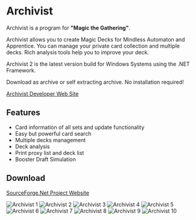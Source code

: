 # Archivist
Archivist is a program for **"Magic the Gathering"**.

Archivist allows you to create Magic Decks for Mindless Automaton and Apprentice. You can manage your private card collection and multiple decks. Rich analysis tools help you to improve your deck.

Archivist 2 is the latest version build for Windows Systems using the .NET Framework.

Download as archive or self extracting archive. No installation required!

[Archivist Developer Web Site](https://www.spech.de/)

## Features
- Card information of all sets and update functionality
- Easy but powerful card search
- Multiple decks management
- Deck analysis
- Print proxy list and deck list
- Booster Draft Simulation

## Download
[SourceForge.Net Project Website](https://sourceforge.net/projects/archivist/)

![Archivist 1](https://github.com/spech66/archivist/blob/master/_Screenshots/001_0.png)
![Archivist 2](https://github.com/spech66/archivist/blob/master/_Screenshots/002_0.png)
![Archivist 3](https://github.com/spech66/archivist/blob/master/_Screenshots/003_0.png)
![Archivist 4](https://github.com/spech66/archivist/blob/master/_Screenshots/004.png)
![Archivist 5](https://github.com/spech66/archivist/blob/master/_Screenshots/005.png)
![Archivist 6](https://github.com/spech66/archivist/blob/master/_Screenshots/006.png)
![Archivist 7](https://github.com/spech66/archivist/blob/master/_Screenshots/007.png)
![Archivist 8](https://github.com/spech66/archivist/blob/master/_Screenshots/008.png)
![Archivist 9](https://github.com/spech66/archivist/blob/master/_Screenshots/009.png)
![Archivist 10](https://github.com/spech66/archivist/blob/master/_Screenshots/010.png)
